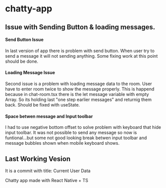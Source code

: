 # chatty-app

## Issue with Sending Button & loading messages.

#### Send Button Issue

In last version of app there is problem with send button. When user try to send a message it will not sending anything. Some fixing work at this point should be done.

#### Loading Message Issue

Second issue is a problem with loading message data to the room. User have to enter room twice to show the message properly. This is happend because in chat-room.tsx there is the let message variable with empty Array. So its holding last "one step earlier messages" and returnig them back. Should be fixed with useState.

#### Space betwen message and Input toolbar

I had to use negative bottom offset to solve problem with keyboard that hide input toolbar. It was not possible to send any message so now is funtional...but some not good looking break betwen input toolbar and message bubbles shown when mobile keyboard shows.

## Last Working Vesion

It is a commit with title: Current User Data


Chatty  app made with React Native + TS
